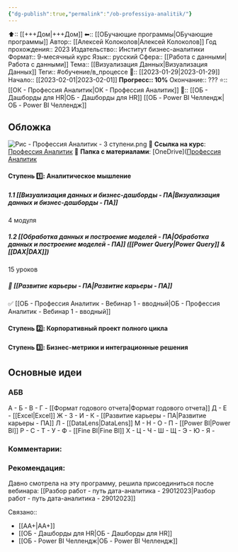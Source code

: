 ```yaml
---
{"dg-publish":true,"permalink":"/ob-professiya-analitik/"}
---
```



⬆:: [[+++Дом\|+++Дом]]
⬅:: [[ОБучающие программы\|ОБучающие программы]]
Автор:: [[Алексей Колоколов\|Алексей Колоколов]]
Год прохождения:: 2023
Издательство:: Институт бизнес-аналитики
Формат:: 9-месячный курс
Язык:: русский
Сфера:: [[Работа с данными\|Работа с данными]]
Тема:: [[Визуализация Данных\|Визуализация Данных]]
Теги:: #обучение/в_процессе
📅:: [[2023-01-29\|2023-01-29]] 
Начало:: [[2023-02-01\|2023-02-01]]
**Прогресс:: 10%**
Окончание:: ???
⭐:: [[ОК - Профессия Аналитик\|ОК - Профессия Аналитик]]
📂:: [[ОБ - Дашборды для HR\|ОБ - Дашборды для HR]] [[ОБ - Power BI Челлендж\|ОБ - Power BI Челлендж]]

## Обложка

![Рис - Профессия Аналитик - 3 ступени.png](/img/user/%D0%A0%D0%B8%D1%81%20-%20%D0%9F%D1%80%D0%BE%D1%84%D0%B5%D1%81%D1%81%D0%B8%D1%8F%20%D0%90%D0%BD%D0%B0%D0%BB%D0%B8%D1%82%D0%B8%D0%BA%20-%203%20%D1%81%D1%82%D1%83%D0%BF%D0%B5%D0%BD%D0%B8.png)
🔗 **Ссылка на курс**: [Профессия Аналитик](https://insba.getcourse.ru/teach/control/stream/view/id/676084690)
📂 **Папка с материалами**: [OneDrive]([Профессия Аналитик](https://1drv.ms/u/s!AphkMRhsKk94ij_y7xKDdZ_B7qCD?e=6xikOG)


#### **Ступень 1️⃣:** Аналитическое мышление
##### 1.1 [[Визуализация данных и бизнес-дашборды - ПА\|Визуализация данных и бизнес-дашборды - ПА]]
4 модуля

##### 1.2 [[Обработка данных и построение моделей - ПА\|Обработка данных и построение моделей - ПА]] ([[Power Query\|Power Query]] & [[DAX\|DAX]])
15 уроков

#####  🌱 [[Развитие карьеры - ПА\|Развитие карьеры - ПА]]

✅ [[ОБ - Профессия Аналитик - Вебинар 1 - вводный\|ОБ - Профессия Аналитик - Вебинар 1 - вводный]]




#### **Ступень 2️⃣:** Корпоративный проект полного цикла

#### **Ступень 3️⃣:** Бизнес-метрики и интеграционные решения

## Основные идеи
### АБВ

А - 
Б - 
В - 
Г - [[Формат годового отчета\|Формат годового отчета]]
Д - 
Е - [[Excel\|Excel]]
Ж - 
З - 
И - 
К - [[Развитие карьеры - ПА\|Развитие карьеры - ПА]]
Л - [[DataLens\|DataLens]]
М - 
Н - 
О - 
П - [[Power BI\|Power BI]]
Р - 
С - 
Т - 
У - 
Ф - [[Fine BI\|Fine BI]]
Х - 
Ц - 
Ч - 
Ш - 
Щ - 
Э - 
Ю - 
Я - 

### Комментарии: 


### Рекомендация:
Давно смотрела на эту программу, решила присоединиться после вебинара: [[Разбор работ - путь дата-аналитика - 29012023\|Разбор работ - путь дата-аналитика - 29012023]]

Связано:: 
- [[АА+\|АА+]]
- [[ОБ - Дашборды для HR\|ОБ - Дашборды для HR]]
- [[ОБ - Power BI Челлендж\|ОБ - Power BI Челлендж]]


